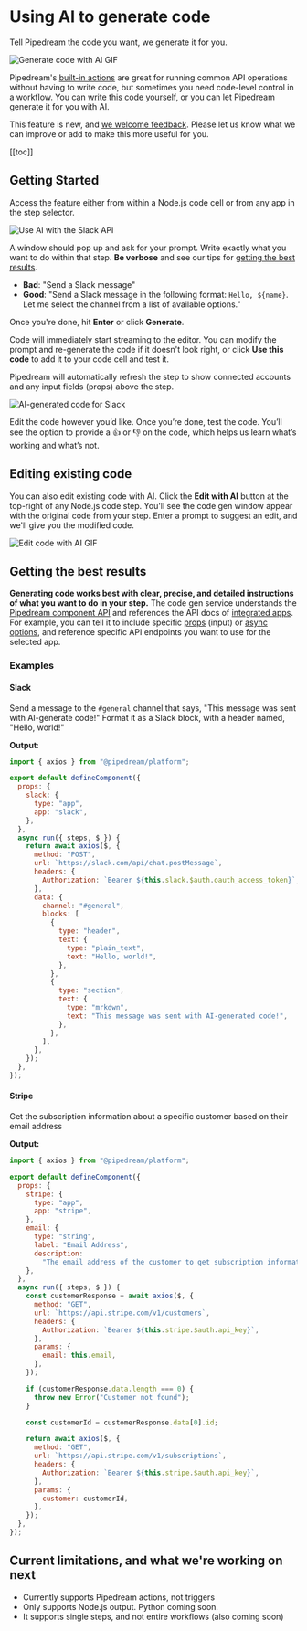 # Using AI to generate code

<VideoPlayer url="https://www.youtube.com/embed/gPk26iWDCb8" title="Generate Pipedream Node.js code with A.I." />

Tell Pipedream the code you want, we generate it for you.

<img src="https://res.cloudinary.com/pipedreamin/image/upload/v1690472142/docs/2023-07-27_08.34.55_ic1i9m.gif" alt="Generate code with AI GIF" />

Pipedream's [built-in actions](/workflows/steps/actions/) are great for running common API operations without having to write code, but sometimes you need code-level control in a workflow. You can [write this code yourself](/code/), or you can let Pipedream generate it for you with AI.

This feature is new, and [we welcome feedback](https://pipedream.com/support). Please let us know what we can improve or add to make this more useful for you.

[[toc]]

## Getting Started

Access the feature either from within a Node.js code cell or from any app in the step selector.

![Use AI with the Slack API](https://res.cloudinary.com/pipedreamin/image/upload/v1685132186/docs/docs/Screenshot_2023-05-26_at_1.15.14_PM_c4p2qw.png)

A window should pop up and ask for your prompt. Write exactly what you want to do within that step. **Be verbose** and see our tips for [getting the best results](#getting-the-best-results).

- **Bad**: "Send a Slack message"
- **Good**: "Send a Slack message in the following format: `Hello, ${name}`. Let me select the channel from a list of available options."

Once you're done, hit **Enter** or click **Generate**.

Code will immediately start streaming to the editor. You can modify the prompt and re-generate the code if it doesn't look right, or click **Use this code** to add it to your code cell and test it.

Pipedream will automatically refresh the step to show connected accounts and any input fields (props) above the step.

![AI-generated code for Slack](https://res.cloudinary.com/pipedreamin/image/upload/v1685130847/docs/ai-generated-code_uzsr8q.png)

Edit the code however you’d like. Once you’re done, test the code. You’ll see the option to provide a :+1: or :-1: on the code, which helps us learn what’s working and what’s not.

## Editing existing code

You can also edit existing code with AI. Click the **Edit with AI** button at the top-right of any Node.js code step. You'll see the code gen window appear with the original code from your step. Enter a prompt to suggest an edit, and we'll give you the modified code.

<img src="https://res.cloudinary.com/pipedreamin/image/upload/v1690472898/docs/2023-07-27_08.46.19_ixiikh.gif" alt="Edit code with AI GIF" />

## Getting the best results

**Generating code works best with clear, precise, and detailed instructions of what you want to do in your step.** The code gen service understands the [Pipedream component API](/components/api/) and references the API docs of [integrated apps](https://pipedream.com/apps). For example, you can tell it to include specific [props](/components/api/#props) (input) or [async options](/components/api/#async-options-example), and reference specific API endpoints you want to use for the selected app.

### Examples

#### Slack

Send a message to the `#general` channel that says, "This message was sent with AI-generate code!" Format it as a Slack block, with a header named, "Hello, world!"

**Output**:

```javascript
import { axios } from "@pipedream/platform";

export default defineComponent({
  props: {
    slack: {
      type: "app",
      app: "slack",
    },
  },
  async run({ steps, $ }) {
    return await axios($, {
      method: "POST",
      url: `https://slack.com/api/chat.postMessage`,
      headers: {
        Authorization: `Bearer ${this.slack.$auth.oauth_access_token}`,
      },
      data: {
        channel: "#general",
        blocks: [
          {
            type: "header",
            text: {
              type: "plain_text",
              text: "Hello, world!",
            },
          },
          {
            type: "section",
            text: {
              type: "mrkdwn",
              text: "This message was sent with AI-generated code!",
            },
          },
        ],
      },
    });
  },
});
```

#### Stripe

Get the subscription information about a specific customer based on their email address

**Output:**

```javascript
import { axios } from "@pipedream/platform";

export default defineComponent({
  props: {
    stripe: {
      type: "app",
      app: "stripe",
    },
    email: {
      type: "string",
      label: "Email Address",
      description:
        "The email address of the customer to get subscription information for",
    },
  },
  async run({ steps, $ }) {
    const customerResponse = await axios($, {
      method: "GET",
      url: `https://api.stripe.com/v1/customers`,
      headers: {
        Authorization: `Bearer ${this.stripe.$auth.api_key}`,
      },
      params: {
        email: this.email,
      },
    });

    if (customerResponse.data.length === 0) {
      throw new Error("Customer not found");
    }

    const customerId = customerResponse.data[0].id;

    return await axios($, {
      method: "GET",
      url: `https://api.stripe.com/v1/subscriptions`,
      headers: {
        Authorization: `Bearer ${this.stripe.$auth.api_key}`,
      },
      params: {
        customer: customerId,
      },
    });
  },
});
```

## Current limitations, and what we're working on next

- Currently supports Pipedream actions, not triggers
- Only supports Node.js output. Python coming soon.
- It supports single steps, and not entire workflows (also coming soon)
